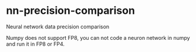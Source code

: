 # nn-precision-comparison
Neural network data precision comparison

Numpy does not support FP8, you can not code a neuron network in numpy and run it in FP8 or FP4.